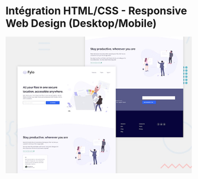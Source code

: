 # Intégration HTML/CSS - Responsive Web Design (Desktop/Mobile)

![Design preview for the Fylo landing page with two column layout challenge](./design/desktop-preview.jpg)
